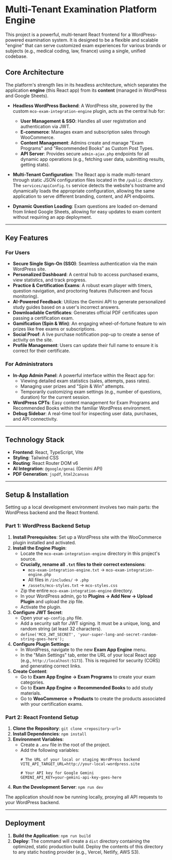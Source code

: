 # Multi-Tenant Examination Platform Engine

This project is a powerful, multi-tenant React frontend for a WordPress-powered examination system. It is designed to be a flexible and scalable "engine" that can serve customized exam experiences for various brands or subjects (e.g., medical coding, law, finance) using a single, unified codebase.

## Core Architecture

The platform's strength lies in its headless architecture, which separates the application **engine** (this React app) from its **content** (managed in WordPress and Google Sheets).

-   **Headless WordPress Backend**: A WordPress site, powered by the custom `mco-exam-integration-engine` plugin, acts as the central hub for:
    -   **User Management & SSO**: Handles all user registration and authentication via JWT.
    -   **E-commerce**: Manages exam and subscription sales through WooCommerce.
    -   **Content Management**: Admins create and manage "Exam Programs" and "Recommended Books" as Custom Post Types.
    -   **API Server**: Provides secure `admin-ajax.php` endpoints for all dynamic app operations (e.g., fetching user data, submitting results, getting stats).

-   **Multi-Tenant Configuration**: The React app is made multi-tenant through static JSON configuration files located in the `/public` directory. The `services/apiConfig.ts` service detects the website's hostname and dynamically loads the appropriate configuration, allowing the same application to serve different branding, content, and API endpoints.

-   **Dynamic Question Loading**: Exam questions are loaded on-demand from linked Google Sheets, allowing for easy updates to exam content without requiring an app deployment.

---

## Key Features

### For Users
-   **Secure Single Sign-On (SSO)**: Seamless authentication via the main WordPress site.
-   **Personalized Dashboard**: A central hub to access purchased exams, view statistics, and track progress.
-   **Practice & Certification Exams**: A robust exam player with timers, question navigation, and proctoring features (fullscreen and focus monitoring).
-   **AI-Powered Feedback**: Utilizes the Gemini API to generate personalized study guides based on a user's incorrect answers.
-   **Downloadable Certificates**: Generates official PDF certificates upon passing a certification exam.
-   **Gamification (Spin & Win)**: An engaging wheel-of-fortune feature to win prizes like free exams or subscriptions.
-   **Social Proof**: A live purchase notification pop-up to create a sense of activity on the site.
-   **Profile Management**: Users can update their full name to ensure it is correct for their certificate.

### For Administrators
-   **In-App Admin Panel**: A powerful interface within the React app for:
    -   Viewing detailed exam statistics (sales, attempts, pass rates).
    -   Managing user prizes and "Spin & Win" attempts.
    -   Temporarily customizing exam settings (e.g., number of questions, duration) for the current session.
-   **WordPress CPTs**: Easy content management for Exam Programs and Recommended Books within the familiar WordPress environment.
-   **Debug Sidebar**: A real-time tool for inspecting user data, purchases, and API connectivity.

---

## Technology Stack

-   **Frontend**: React, TypeScript, Vite
-   **Styling**: Tailwind CSS
-   **Routing**: React Router DOM v6
-   **AI Integration**: `@google/genai` (Gemini API)
-   **PDF Generation**: `jspdf`, `html2canvas`

---

## Setup & Installation

Setting up a local development environment involves two main parts: the WordPress backend and the React frontend.

### Part 1: WordPress Backend Setup

1.  **Install Prerequisites**: Set up a WordPress site with the WooCommerce plugin installed and activated.
2.  **Install the Engine Plugin**:
    -   Locate the `mco-exam-integration-engine` directory in this project's source.
    -   **Crucially, rename all `.txt` files to their correct extensions**:
        -   `mco-exam-integration-engine.txt` &rarr; `mco-exam-integration-engine.php`
        -   All files in `/includes/` &rarr; `.php`
        -   `/assets/mco-styles.txt` &rarr; `mco-styles.css`
    -   Zip the entire `mco-exam-integration-engine` directory.
    -   In your WordPress admin, go to **Plugins &rarr; Add New &rarr; Upload Plugin** and upload the zip file.
    -   Activate the plugin.
3.  **Configure JWT Secret**:
    -   Open your `wp-config.php` file.
    -   Add a security salt for JWT signing. It must be a unique, long, and random string (at least 32 characters).
    -   `define('MCO_JWT_SECRET', 'your-super-long-and-secret-random-string-goes-here');`
4.  **Configure Plugin Settings**:
    -   In WordPress, navigate to the new **Exam App Engine** menu.
    -   In the "Main Settings" tab, enter the URL of your local React app (e.g., `http://localhost:5173`). This is required for security (CORS) and generating correct links.
5.  **Create Content**:
    -   Go to **Exam App Engine &rarr; Exam Programs** to create your exam categories.
    -   Go to **Exam App Engine &rarr; Recommended Books** to add study materials.
    -   Go to **WooCommerce &rarr; Products** to create the products associated with your certification exams.

### Part 2: React Frontend Setup

1.  **Clone the Repository**:
    `git clone <repository-url>`
2.  **Install Dependencies**:
    `npm install`
3.  **Environment Variables**:
    -   Create a `.env` file in the root of the project.
    -   Add the following variables:
        ```
        # The URL of your local or staging WordPress backend
        VITE_API_TARGET_URL=http://your-local-wordpress.site

        # Your API key for Google Gemini
        GEMINI_API_KEY=your-gemini-api-key-goes-here
        ```
4.  **Run the Development Server**:
    `npm run dev`

The application should now be running locally, proxying all API requests to your WordPress backend.

---

## Deployment

1.  **Build the Application**:
    `npm run build`
2.  **Deploy**:
    The command will create a `dist` directory containing the optimized, static production build. Deploy the contents of this directory to any static hosting provider (e.g., Vercel, Netlify, AWS S3).
